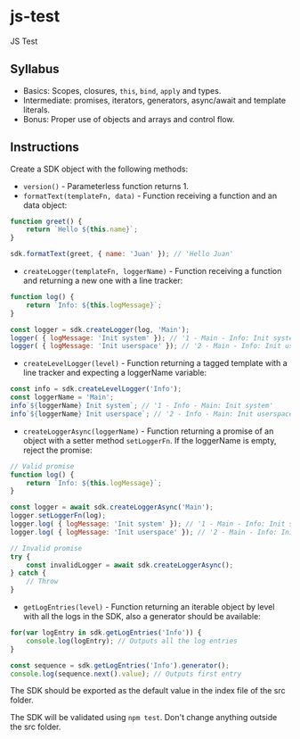 # js-test

JS Test

## Syllabus

* Basics: Scopes, closures, `this`, `bind`, `apply` and types.
* Intermediate: promises, iterators, generators, async/await and template literals.
* Bonus: Proper use of objects and arrays and control flow.

## Instructions

Create a SDK object with the following methods:

* `version()` - Parameterless function returns 1.
* `formatText(templateFn, data)` - Function receiving a function and an data object:

```javascript
function greet() {
    return `Hello ${this.name}`;
}

sdk.formatText(greet, { name: 'Juan' }); // 'Hello Juan'
```

* `createLogger(templateFn, loggerName)` - Function receiving a function and returning a new one with a line tracker:

```javascript
function log() {
    return `Info: ${this.logMessage}`;
}

const logger = sdk.createLogger(log, 'Main');
logger( { logMessage: 'Init system' }); // '1 - Main - Info: Init system'
logger( { logMessage: 'Init userspace' }); // '2 - Main - Info: Init userspace'
```

* `createLevelLogger(level)` - Function returning a tagged template with a line tracker and expecting a loggerName variable:

```javascript
const info = sdk.createLevelLogger('Info');
const loggerName = 'Main';
info`${loggerName} Init system`; // '1 - Info - Main: Init system'
info`${loggerName} Init userspace`; // '2 - Info - Main: Init userspace'
```

* `createLoggerAsync(loggerName)` - Function returning a promise of an object with a setter method `setLoggerFn`.
If the loggerName is empty, reject the promise:

```javascript
// Valid promise
function log() {
    return `Info: ${this.logMessage}`;
}

const logger = await sdk.createLoggerAsync('Main');
logger.setLoggerFn(log);
logger.log( { logMessage: 'Init system' }); // '1 - Main - Info: Init system'
logger.log( { logMessage: 'Init userspace' }); // '2 - Main - Info: Init userspace'

// Invalid promise
try {
    const invalidLogger = await sdk.createLoggerAsync();
} catch {
    // Throw
}
```

* `getLogEntries(level)` - Function returning an iterable object by level with all the logs in the SDK, also a generator should be available:

```javascript
for(var logEntry in sdk.getLogEntries('Info')) {
    console.log(logEntry); // Outputs all the log entries
}

const sequence = sdk.getLogEntries('Info').generator();
console.log(sequence.next().value); // Outputs first entry
```

The SDK should be exported as the default value in the index file of the src folder.

The SDK will be validated using `npm test`. Don't change anything outside the src folder.